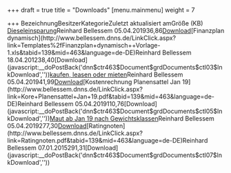 +++
draft = true
title = "Downloads"
[menu.mainmenu]
weight = 7

+++
BezeichnungBesitzerKategorieZuletzt aktualisiert amGröße (KB) [Dieseleinsparung](http://www.bellessem.dnns.de/LinkClick.aspx?link=Kopie+von+Einsparung+Dieselverbrauch+bei+1+%e2%82%ac.xls&tabid=139&mid=463&language=de-DE)Reinhard Bellessem 05.04.201936,86[Download](javascript:__doPostBack('dnn$ctr463$Document$grdDocuments$ctl02$lnkDownload',''))[Finanzplan dynamisch](http://www.bellessem.dnns.de/LinkClick.aspx?link=Templates%2fFinanzplan+dynamisch++Vorlage-1.xls&tabid=139&mid=463&language=de-DE)Reinhard Bellessem 18.04.201238,40[Download](javascript:__doPostBack('dnn$ctr463$Document$grdDocuments$ctl03$lnkDownload',''))[kaufen, leasen oder mieten](http://www.bellessem.dnns.de/LinkClick.aspx?link=aschermittwoch_otto.jpg&tabid=139&mid=463&language=de-DE)Reinhard Bellessem 05.04.201941,99[Download](javascript:__doPostBack('dnn$ctr463$Document$grdDocuments$ctl04$lnkDownload',''))[Kostenrechnung Planensattel Jan 19](http://www.bellessem.dnns.de/LinkClick.aspx?link=Kore+Planensattel+Jan+19.pdf&tabid=139&mid=463&language=de-DE)Reinhard Bellessem 05.04.2019110,76[Download](javascript:__doPostBack('dnn$ctr463$Document$grdDocuments$ctl05$lnkDownload',''))[Maut ab Jan 19 nach Gewichtsklassen](http://www.bellessem.dnns.de/LinkClick.aspx?link=Maut+ab+Jan+19+nach+Gewichtsklassen.pdf&tabid=139&mid=463&language=de-DE)Reinhard Bellessem 05.04.2019277,30[Download](javascript:__doPostBack('dnn$ctr463$Document$grdDocuments$ctl06$lnkDownload',''))[Ratingnoten](http://www.bellessem.dnns.de/LinkClick.aspx?link=Ratingnoten.pdf&tabid=139&mid=463&language=de-DE)Reinhard Bellessem 07.01.2015291,31[Download](javascript:__doPostBack('dnn$ctr463$Document$grdDocuments$ctl07$lnkDownload',''))